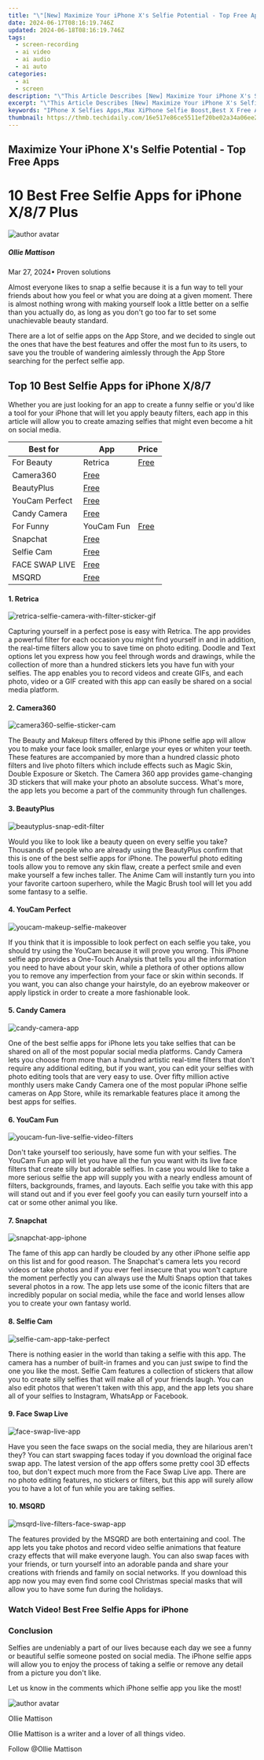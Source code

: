 ```yaml
---
title: "\"[New] Maximize Your iPhone X's Selfie Potential - Top Free Apps\""
date: 2024-06-17T08:16:19.746Z
updated: 2024-06-18T08:16:19.746Z
tags: 
  - screen-recording
  - ai video
  - ai audio
  - ai auto
categories: 
  - ai
  - screen
description: "\"This Article Describes [New] Maximize Your iPhone X's Selfie Potential - Top Free Apps\""
excerpt: "\"This Article Describes [New] Maximize Your iPhone X's Selfie Potential - Top Free Apps\""
keywords: "IPhone X Selfies Apps,Max XiPhone Selfie Boost,Best X Free App Selfies,IOS X Selfie Enhancement,Selfie Apps for iPhone X,Free X iPhone Selfie Tools,Top X Selfie Apps Iphone"
thumbnail: https://thmb.techidaily.com/16e517e86ce5511ef20be02a34a06ee211f62f0d8653c2cec4d55484854e4b69.jpg
---
```


## Maximize Your iPhone X's Selfie Potential - Top Free Apps

# 10 Best Free Selfie Apps for iPhone X/8/7 Plus

![author avatar](https://images.wondershare.com/filmora/article-images/ollie-mattison.jpg)

##### Ollie Mattison

 Mar 27, 2024• Proven solutions

Almost everyone likes to snap a selfie because it is a fun way to tell your friends about how you feel or what you are doing at a given moment. There is almost nothing wrong with making yourself look a little better on a selfie than you actually do, as long as you don't go too far to set some unachievable beauty standard.

There are a lot of selfie apps on the App Store, and we decided to single out the ones that have the best features and offer the most fun to its users, to save you the trouble of wandering aimlessly through the App Store searching for the perfect selfie app.

## Top 10 Best Selfie Apps for iPhone X/8/7

Whether you are just looking for an app to create a funny selfie or you'd like a tool for your iPhone that will let you apply beauty filters, each app in this article will allow you to create amazing selfies that might even become a hit on social media.

| Best for       | App                                                                                    | Price                                                                                                  |
| -------------- | -------------------------------------------------------------------------------------- | ------------------------------------------------------------------------------------------------------ |
| For Beauty     | Retrica                                                                                | [Free](https://itunes.apple.com/us/app/retrica-selfie-camera-with-filter-sticker-gif/id577423493?mt=8) |
| Camera360      | [Free](https://itunes.apple.com/us/app/camera360-selfie-sticker-cam/id443354861?mt=8)  |                                                                                                        |
| BeautyPlus     | [Free](https://itunes.apple.com/us/app/beautyplus-snap-edit-filter/id622434129?mt=8)   |                                                                                                        |
| YouCam Perfect | [Free](https://itunes.apple.com/us/app/youcam-makeup-selfie-makeover/id863844475?mt=8) |                                                                                                        |
| Candy Camera   | [Free](https://itunes.apple.com/us/app/candy-camera/id881267423?mt=8)                  |                                                                                                        |
| For Funny      | YouCam Fun                                                                             | [Free](https://itunes.apple.com/us/app/youcam-fun-live-selfie-video-filters/id1136617049?mt=8)         |
| Snapchat       | [Free](https://itunes.apple.com/us/app/snapchat/id447188370?mt=8)                      |                                                                                                        |
| Selfie Cam     | [Free](https://itunes.apple.com/in/app/selfie-cam-app-take-perfect/id698017884?mt=8)   |                                                                                                        |
| FACE SWAP LIVE | [Free](https://itunes.apple.com/us/app/face-swap-live/id1042987645?mt=8)              |                                                                                                        |
| MSQRD          | [Free](https://itunes.apple.com/gb/app/msqrd-live-filters-face-swap/id1065249424?mt=8) |                                                                                                        |

#### 1\. Retrica

![retrica-selfie-camera-with-filter-sticker-gif](https://images.wondershare.com/filmora/article-images/retrica-selfie-camera-with-filter-sticker-gif.jpg)

Capturing yourself in a perfect pose is easy with Retrica. The app provides a powerful filter for each occasion you might find yourself in and in addition, the real-time filters allow you to save time on photo editing. Doodle and Text options let you express how you feel through words and drawings, while the collection of more than a hundred stickers lets you have fun with your selfies. The app enables you to record videos and create GIFs, and each photo, video or a GIF created with this app can easily be shared on a social media platform.

#### 2\. Camera360

![camera360-selfie-sticker-cam](https://images.wondershare.com/filmora/article-images/camera360-selfie-sticker-cam.jpg)

The Beauty and Makeup filters offered by this iPhone selfie app will allow you to make your face look smaller, enlarge your eyes or whiten your teeth. These features are accompanied by more than a hundred classic photo filters and live photo filters which include effects such as Magic Skin, Double Exposure or Sketch. The Camera 360 app provides game-changing 3D stickers that will make your photo an absolute success. What's more, the app lets you become a part of the community through fun challenges.

#### 3\. BeautyPlus

![beautyplus-snap-edit-filter](https://images.wondershare.com/filmora/article-images/beautyplus-snap-edit-filter.jpg)

Would you like to look like a beauty queen on every selfie you take? Thousands of people who are already using the BeautyPlus confirm that this is one of the best selfie apps for iPhone. The powerful photo editing tools allow you to remove any skin flaw, create a perfect smile and even make yourself a few inches taller. The Anime Cam will instantly turn you into your favorite cartoon superhero, while the Magic Brush tool will let you add some fantasy to a selfie.

#### 4\. YouCam Perfect

![youcam-makeup-selfie-makeover](https://images.wondershare.com/filmora/article-images/youcam-makeup-selfie-makeover.jpg)

If you think that it is impossible to look perfect on each selfie you take, you should try using the YouCam because it will prove you wrong. This iPhone selfie app provides a One-Touch Analysis that tells you all the information you need to have about your skin, while a plethora of other options allow you to remove any imperfection from your face or skin within seconds. If you want, you can also change your hairstyle, do an eyebrow makeover or apply lipstick in order to create a more fashionable look.

#### 5\. Candy Camera

![candy-camera-app](https://images.wondershare.com/filmora/article-images/candy-camera-app.jpg)

One of the best selfie apps for iPhone lets you take selfies that can be shared on all of the most popular social media platforms. Candy Camera lets you choose from more than a hundred artistic real-time filters that don't require any additional editing, but if you want, you can edit your selfies with photo editing tools that are very easy to use. Over fifty million active monthly users make Candy Camera one of the most popular iPhone selfie cameras on App Store, while its remarkable features place it among the best apps for selfies.

#### 6\. YouCam Fun

![youcam-fun-live-selfie-video-filters](https://images.wondershare.com/filmora/article-images/youcam-fun-live-selfie-video-filters.jpg)

Don't take yourself too seriously, have some fun with your selfies. The YouCam Fun app will let you have all the fun you want with its live face filters that create silly but adorable selfies. In case you would like to take a more serious selfie the app will supply you with a nearly endless amount of filters, backgrounds, frames, and layouts. Each selfie you take with this app will stand out and if you ever feel goofy you can easily turn yourself into a cat or some other animal you like.

#### 7\. Snapchat

![snapchat-app-iphone](https://images.wondershare.com/filmora/article-images/snapchat-app-iphone.jpg)

The fame of this app can hardly be clouded by any other iPhone selfie app on this list and for good reason. The Snapchat's camera lets you record videos or take photos and if you ever feel insecure that you won't capture the moment perfectly you can always use the Multi Snaps option that takes several photos in a row. The app lets use some of the iconic filters that are incredibly popular on social media, while the face and world lenses allow you to create your own fantasy world.

#### 8\. Selfie Cam

![selfie-cam-app-take-perfect](https://images.wondershare.com/filmora/article-images/selfie-cam-app-take-perfect.jpg)

There is nothing easier in the world than taking a selfie with this app. The camera has a number of built-in frames and you can just swipe to find the one you like the most. Selfie Cam features a collection of stickers that allow you to create silly selfies that will make all of your friends laugh. You can also edit photos that weren't taken with this app, and the app lets you share all of your selfies to Instagram, WhatsApp or Facebook.

#### 9\. Face Swap Live

![face-swap-live-app](https://images.wondershare.com/filmora/article-images/face-swap-live-app.jpg)

Have you seen the face swaps on the social media, they are hilarious aren't they? You can start swapping faces today if you download the original face swap app. The latest version of the app offers some pretty cool 3D effects too, but don't expect much more from the Face Swap Live app. There are no photo editing features, no stickers or filters, but this app will surely allow you to have a lot of fun while you are taking selfies.

#### 10\. MSQRD

![msqrd-live-filters-face-swap-app](https://images.wondershare.com/filmora/article-images/msqrd-live-filters-face-swap-app.jpg)

The features provided by the MSQRD are both entertaining and cool. The app lets you take photos and record video selfie animations that feature crazy effects that will make everyone laugh. You can also swap faces with your friends, or turn yourself into an adorable panda and share your creations with friends and family on social networks. If you download this app now you may even find some cool Christmas special masks that will allow you to have some fun during the holidays.

### Watch Video! Best Free Selfie Apps for iPhone

### Conclusion

Selfies are undeniably a part of our lives because each day we see a funny or beautiful selfie someone posted on social media. The iPhone selfie apps will allow you to enjoy the process of taking a selfie or remove any detail from a picture you don't like.

Let us know in the comments which iPhone selfie app you like the most!

![author avatar](https://images.wondershare.com/filmora/article-images/ollie-mattison.jpg)

Ollie Mattison

Ollie Mattison is a writer and a lover of all things video.

Follow @Ollie Mattison


<ins class="adsbygoogle"
     style="display:block"
     data-ad-format="autorelaxed"
     data-ad-client="ca-pub-7571918770474297"
     data-ad-slot="1223367746"></ins>



<ins class="adsbygoogle"
     style="display:block"
     data-ad-client="ca-pub-7571918770474297"
     data-ad-slot="8358498916"
     data-ad-format="auto"
     data-full-width-responsive="true"></ins>



